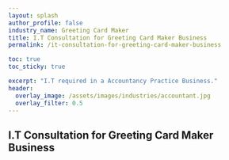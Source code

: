 ```yaml
---
layout: splash 
author_profile: false 
industry_name: Greeting Card Maker
title: I.T Consultation for Greeting Card Maker Business
permalink: /it-consultation-for-greeting-card-maker-business

toc: true
toc_sticky: true

excerpt: "I.T required in a Accountancy Practice Business."
header:
  overlay_image: /assets/images/industries/accountant.jpg
  overlay_filter: 0.5 
---
```


## I.T Consultation for Greeting Card Maker Business